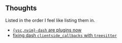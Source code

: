 ## Thoughts
Listed in the order I feel like listing them in.

- [`{vsc,nvim}-dash` are plugins now](./dash-clientside-treesitter-ez-mode.html)
- [fixing dash `clientside_callbacks` with `treesitter`](./dash-clientside-treesitter.html)
